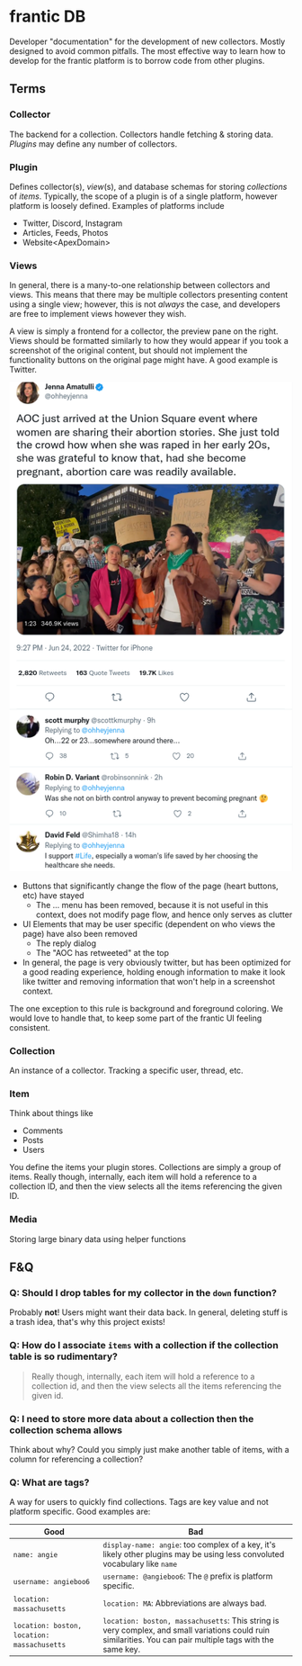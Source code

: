 # frantic DB

Developer "documentation" for the development of new collectors. Mostly designed to avoid common pitfalls. The most effective way to learn how to develop for the frantic platform is to borrow code from other plugins.

## Terms

### Collector

The backend for a collection. Collectors handle fetching & storing data. *Plugins* may define any number of collectors.

### Plugin

Defines collector(s), *view*(s), and database schemas for storing *collections* of *items*. Typically, the scope of a plugin is of a single platform, however platform is loosely defined. Examples of platforms include

- Twitter, Discord, Instagram
- Articles, Feeds, Photos
- Website\<ApexDomain\>

### Views

In general, there is a many-to-one relationship between collectors and views. This means that there may be multiple collectors presenting content using a single view; however, this is not *always* the case, and developers are free to implement views however they wish.

A view is simply a frontend for a collector, the preview pane on the right. Views should be formatted similarly to how they would appear if you took a screenshot of the original content, but should not implement the functionality buttons on the original page might have. A good example is Twitter.

![Twitter modified to be frantic compliant](../.assets/twitterFrantified.png)

- Buttons that significantly change the flow of the page (heart buttons, etc) have stayed
  - The ... menu has been removed, because it is not useful in this context, does not modify page flow, and hence only serves as clutter
- UI Elements that may be user specific (dependent on who views the page) have also been removed
  - The reply dialog
  - The "AOC has retweeted" at the top
- In general, the page is very obviously twitter, but has been optimized for a good reading experience, holding enough information to make it look like twitter and removing information that won't help in a screenshot context.

The one exception to this rule is background and foreground coloring. We would love to handle that, to keep some part of the frantic UI feeling consistent.

### Collection

An instance of a collector. Tracking a specific user, thread, etc.

### Item

Think about things like

- Comments
- Posts
- Users

You define the items your plugin stores. Collections are simply a group of items. Really though, internally, each item will hold a reference to a collection ID, and then the view selects all the items referencing the given ID.

### Media

Storing large binary data using helper functions

## F&Q

### Q: Should I drop tables for my collector in the `down` function?

Probably **not**! Users might want their data back. In general, deleting stuff is a trash idea, that's why this project exists!

### Q: How do I associate `items` with a collection if the collection table is so rudimentary?

> Really though, internally, each item will hold a reference to a collection id, and then the view selects all the items referencing the given id.

### Q: I need to store more data about a collection then the collection schema allows

Think about why? Could you simply just make another table of items, with a column for referencing a collection?

### Q: What are tags?

A way for users to quickly find collections. Tags are key value and not platform specific. Good examples are:

| Good | Bad |
| ---- | --- |
| `name: angie` | `display-name: angie`: too complex of a key, it's likely other plugins may be using less convoluted vocabulary like `name`|
| `username: angieboo6` | `username: @angieboo6`: The `@` prefix is platform specific. |
| `location: massachusetts` | `location: MA`: Abbreviations are always bad.
| `location: boston, location: massachusetts` | `location: boston, massachusetts`: This string is very complex, and small variations could ruin similarities. You can pair multiple tags with the same key. |
